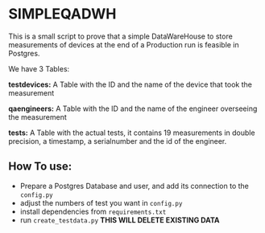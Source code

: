 # SIMPLEQADWH


This is a small script to prove that a simple DataWareHouse to store measurements of devices at the end of a Production run is feasible in Postgres.


We have 3 Tables:


**testdevices:**
A Table with the ID and the name of the device that took the measurement

**qaengineers:**
A Table with the ID and the name of the engineer overseeing the measurement


**tests:**
A Table with the actual tests, it contains 19 measurements in double precision, a timestamp, a serialnumber and the id of the engineer.


## How To use:

- Prepare a Postgres Database and user, and add its connection to the `config.py`
- adjust the numbers of test you want in `config.py`
- install dependencies from `requirements.txt`
- run `create_testdata.py`  **THIS WILL DELETE EXISTING DATA**
